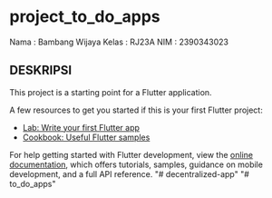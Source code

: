 # project_to_do_apps

Nama : Bambang Wijaya
Kelas : RJ23A
NIM : 2390343023

## DESKRIPSI

This project is a starting point for a Flutter application.

A few resources to get you started if this is your first Flutter project:

- [Lab: Write your first Flutter app](https://docs.flutter.dev/get-started/codelab)
- [Cookbook: Useful Flutter samples](https://docs.flutter.dev/cookbook)

For help getting started with Flutter development, view the
[online documentation](https://docs.flutter.dev/), which offers tutorials,
samples, guidance on mobile development, and a full API reference.
"# decentralized-app" 
"# to_do_apps" 
